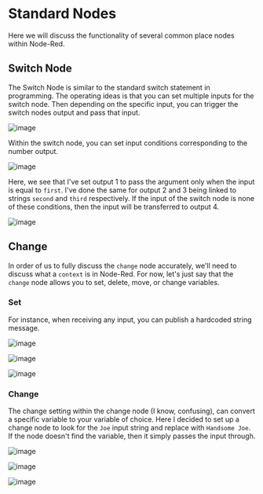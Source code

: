 # Standard Nodes

Here we will discuss the functionality of several common place nodes within Node-Red.

## Switch Node

The Switch Node is similar to the standard switch statement in programming. The operating ideas is that you can set 
multiple inputs for the switch node. Then depending on the specific input, you can trigger the switch nodes output and pass that input.

![image](https://user-images.githubusercontent.com/42245728/236550025-e3815ae1-5af7-4a9b-a6d8-0d81d56dba88.png)



Within the switch node, you can set input conditions corresponding to the number output.

![image](https://user-images.githubusercontent.com/42245728/236549393-955ec805-4eff-44dc-b7fd-599da67a9866.png)


Here, we see that I've set output 1 to pass the argument only when the input is equal to ```first```. I've done the same for output 2 and 3 being linked to strings ```second``` and ```third``` respectively. If the input of the switch node is none of these conditions, then the input will be transferred to output 4.

![image](https://user-images.githubusercontent.com/42245728/236550183-13d78c8c-a72f-4250-a5d9-ec19117103fe.png)


## Change

In order of us to fully discuss the ```change``` node accurately, we'll need to discuss what a ```context``` is in Node-Red. For now, let's just say that the ```change``` node allows you to set, delete, move, or change variables. 

### Set
For instance, when receiving any input, you can publish a hardcoded string message.

![image](https://user-images.githubusercontent.com/42245728/236551862-c815fe50-b626-4aa5-a965-a5e4ce58d0da.png)

![image](https://user-images.githubusercontent.com/42245728/236551922-dafeae56-5f7b-402b-bb17-d67df8247c56.png)

![image](https://user-images.githubusercontent.com/42245728/236552162-96b76578-a476-4dcd-9bae-8ba317b849e8.png)

### Change

The change setting within the change node (I know, confusing), can convert a specific variable to your variable of choice. Here I decided to set up a change node to look for the ```Joe``` input string and replace with ```Handsome Joe```. If the node doesn't find the variable, then it simply passes the input through.

![image](https://user-images.githubusercontent.com/42245728/236553196-f0967199-0622-4410-9f21-ea79aa48c6d9.png)

![image](https://user-images.githubusercontent.com/42245728/236553252-84eba0c7-cbd2-4da9-93d5-9586496d9639.png)

![image](https://user-images.githubusercontent.com/42245728/236553314-b8832d2a-2532-4e18-a9e2-021ef6b0c08c.png)
